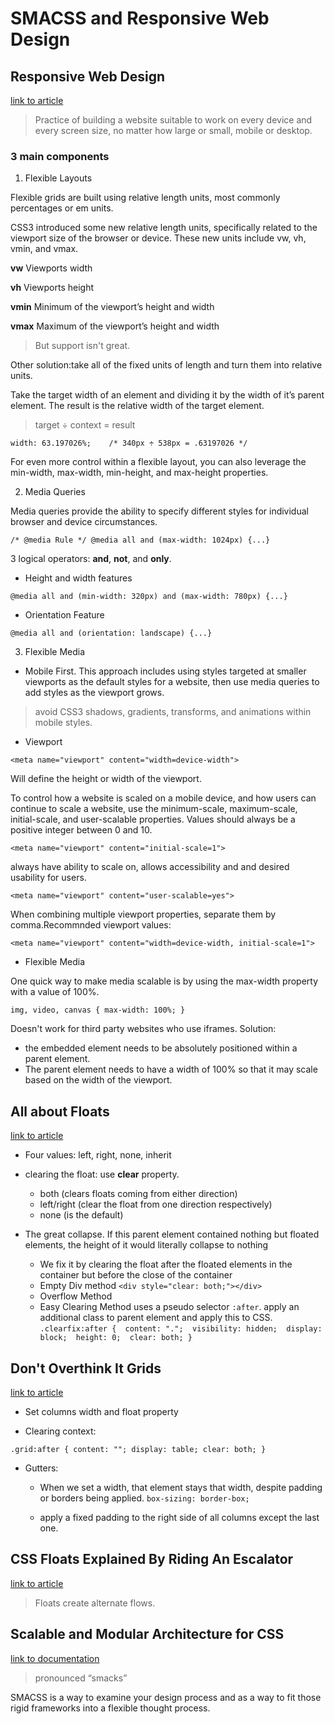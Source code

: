 # SMACSS and Responsive Web Design

## Responsive Web Design

[link to article](https://learn.shayhowe.com/advanced-html-css/responsive-web-design/)

> Practice of building a website suitable to work on every device and every screen size, no matter how large or small, mobile or desktop.

### 3 main components

1. Flexible Layouts

Flexible grids are built using relative length units, most commonly percentages or em units.

CSS3 introduced some new relative length units, specifically related to the viewport size of the browser or device. These new units include vw, vh, vmin, and vmax. 

**vw** Viewports width

**vh** Viewports height

**vmin** Minimum of the viewport’s height and width

**vmax** Maximum of the viewport’s height and width

> But support isn't great.

Other solution:take all of the fixed units of length and turn them into relative units.

Take the target width of an element and dividing it by the width of it’s parent element. The result is the relative width of the target element.

> target ÷ context = result

`width: 63.197026%;    /* 340px ÷ 538px = .63197026 */`  

For even more control within a flexible layout, you can also leverage the min-width, max-width, min-height, and max-height properties.

2.  Media Queries

Media queries provide the ability to specify different styles for individual browser and device circumstances. 

`/* @media Rule */
@media all and (max-width: 1024px) {...}`

3 logical operators: **and**, **not**, and **only**.

- Height and width features

`@media all and (min-width: 320px) and (max-width: 780px) {...}`

- Orientation Feature

`@media all and (orientation: landscape) {...}`

3.  Flexible Media

- Mobile First. This approach includes using styles targeted at smaller viewports as the default styles for a website, then use media queries to add styles as the viewport grows.

> avoid CSS3 shadows, gradients, transforms, and animations within mobile styles. 

- Viewport

`<meta name="viewport" content="width=device-width">`

Will define the height or width of the viewport.

To control how a website is scaled on a mobile device, and how users can continue to scale a website, use the minimum-scale, maximum-scale, initial-scale, and user-scalable properties. Values should always be a positive integer between 0 and 10.

`<meta name="viewport" content="initial-scale=1">`

always have ability to scale on, allows accessibility and and desired usability for users.

`<meta name="viewport" content="user-scalable=yes">`

When combining multiple viewport properties, separate them by comma.Recommnded viewport values:

`<meta name="viewport" content="width=device-width, initial-scale=1">`

- Flexible Media

One quick way to make media scalable is by using the max-width property with a value of 100%. 

`img, video, canvas {
  max-width: 100%;
}`

Doesn't work for third party websites who use iframes. Solution: 
- the embedded element needs to be absolutely positioned within a parent element. 
- The parent element needs to have a width of 100% so that it may scale based on the width of the viewport. 

## All about Floats

[link to article](https://css-tricks.com/all-about-floats/)

- Four values: left, right, none, inherit
- clearing the float: use **clear** property.
    - both (clears floats coming from either direction)
    - left/right (clear the float from one direction respectively)
    - none (is the default)

- The great collapse. If this parent element contained nothing but floated elements, the height of it would literally collapse to nothing
    - We fix it by clearing the float after the floated elements in the container but before the close of the container
    - Empty Div method `<div style="clear: both;"></div>`
    - Overflow Method 
    - Easy Clearing Method uses a pseudo selector `:after`. apply an additional class to parent element and apply this to CSS. `.clearfix:after { 
   content: "."; 
   visibility: hidden; 
   display: block; 
   height: 0; 
   clear: both;
}`

## Don't Overthink It Grids

[link to article](https://css-tricks.com/dont-overthink-it-grids/)

- Set columns width and float property

- Clearing context:

`.grid:after {
  content: "";
  display: table;
  clear: both;
}`

- Gutters:

  - When we set a width, that element stays that width, despite padding or borders being applied.
`box-sizing: border-box;`

  - apply a fixed padding to the right side of all columns except the last one.

## CSS Floats Explained By Riding An Escalator

[link to article](https://www.freecodecamp.org/news/css-floats-explained-by-riding-an-escalator-57fa55232333/)

> Floats create alternate flows.

## Scalable and Modular Architecture for CSS

[link to documentation](http://smacss.com/)

 > pronounced “smacks”

 SMACSS is a way to examine your design process and as a way to fit those rigid frameworks into a flexible thought process.